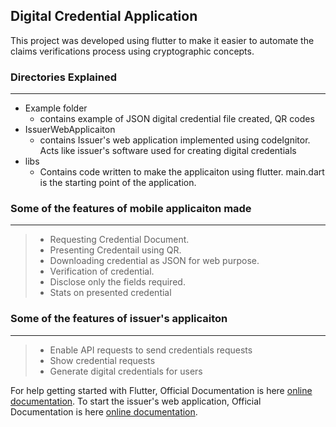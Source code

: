 ## Digital Credential Application

This project was developed using flutter to make it easier to automate the claims verifications process using cryptographic concepts.

### Directories Explained
---
- Example folder
  - contains example of JSON digital credential file created, QR codes
- IssuerWebApplicaiton
  - contains Issuer's web application implemented using codeIgnitor. Acts like issuer's software used for creating digital credentials
- libs
  - Contains code written to make the applicaiton using flutter. main.dart is the starting point of the application.

### Some of the features of mobile applicaiton made
---
>- Requesting Credential Document.
>- Presenting Credentail using QR.
>- Downloading credential as JSON for web purpose.
>- Verification of credential.
>- Disclose only the fields required.
>- Stats on presented credential

### Some of the features of issuer's applicaiton
---
>- Enable API requests to send credentials requests 
>- Show credential requests 
>- Generate digital credentials for users

For help getting started with Flutter, Official Documentation is here [online documentation](https://flutter.dev/docs).
To start the issuer's web application, Official Documentation is here [online documentation](https://codeigniter.com/user_guide/index.html).